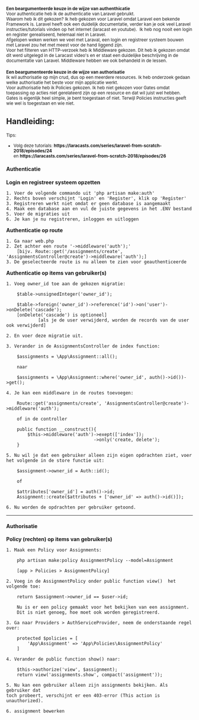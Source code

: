 <small>
<b>Een beargumenteerde keuze in de wijze van authenthicatie</b> <br>
Voor authenticatie heb ik de authenticatie van Laravel gebruikt. <br>
Waarom heb ik dit gekozen? Ik heb gekozen voor Laravel
omdat Laravel een bekende Framework is. Laravel heeft ook 
een duidelijk documentatie, verder kan je ook veel Laravel instructies/tutorials 
vinden op het internet (laracast en youtube).  Ik heb nog nooit een login en 
register gerealiseerd, helemaal niet in Laravel.  <br>
Afgelopen weken werken we veel met Laraval, een login en registreer systeem bouwen  met Laravel zou 
het met meest voor de hand liggend zijn.
<br>
Voor het filteren van HTTP-verzoek heb ik Middleware gekozen. Dit heb ik
gekozen omdat dit werd uitgelegd in de Laracast video's en er staat een 
duidelijke beschrijving in de documentatie van Laravel. Middleware hebben we 
ook behandeld in de lessen.
</small><br><br>
                 
<small>
<b>Een beargumenteerde keuze in de wijze van authorisatie</b> <br>
Ik wil authorisatie op mijn crud, dus op een meerdere resources. Ik heb onderzoek 
gedaan welke authorisatie het beste voor mijn applicatie werkt.<br>
Voor authorisatie heb ik Policies gekozen. Ik heb niet gekozen voor Gates omdat
toepassing op acties niet gerelateerd zijn op een resource en dat wil juist wel hebben.
Gates is eigenlijk heel simple, je bent toegestaan of niet. Terwijl Policies instructies geeft
wie wel is toegestaan en wie niet.


</small>

<h2>Handleiding:</h2>

<small>Tips: 
<ul>
    <li>Volg deze tutorials: <b>https://laracasts.com/series/laravel-from-scratch-2018/episodes/24</b></li>
    en <b>https://laracasts.com/series/laravel-from-scratch-2018/episodes/26</b>
</ul>
</small>

<h4>Authenticatie</h4>
<b>Login en registreer systeem opzetten</b>

    1. Voer de volgende commando uit 'php artisan make:auth'
    2. Rechts boven verschijnt 'Login' en 'Register', klik op 'Register'
    3. Registreren werkt niet omdat er geen database is aangemaakt
    4. Maak een database aan en vul de juiste gegevens in het .ENV bestand
    5. Voer de migraties uit
    6. Je kan je nu registreren, inloggen en uitloggen
    
<b>Authenticatie op route</b> 

    1. Ga naar web.php
    2. Zet achter een route '->middleware('auth');' 
        [bijv. Route::get('/assignments/create', 'AssignmentsController@create')->middleware('auth');]
    3. De geselecteerde route is nu alleen te zien voor geauthenticeerde

<b>Authenticatie op items van gebruiker(s)</b>

    1. Voeg owner_id toe aan de gekozen migratie:
    
        $table->unsignedInteger('owner_id');
        
        $table->foreign('owner_id')->reference('id')->on('user')->onDelete('cascade');
        [onDelete('cascade') is optioneel]
                [als je de user verwijderd, worden de records van de user ook verwijderd]
        
    2. En voer deze migratie uit.
    
    3. Verander in de AssignmentsController de index function:
    
        $assignments = \App\Assignment::all();
        
        naar
        
        $assignments = \App\Assignment::where('owner_id', auth()->id())->get();
        
    4. Je kan een middleware in de routes toevoegen:
    
        Route::get('assignments/create', 'AssignmentsController@create')->middleware('auth');
        
        of in de controller
        
        public function __construct(){
            $this->middleware('auth')->exept(['index']);
                                     ->only('create, delete');
        }
        
    5. Nu wil je dat een gebruiker alleen zijn eigen opdrachten ziet, voer het volgende in de store functie uit:
    
        $assignment->owner_id = Auth::id();
        
        of
        
        $attributes['owner_id'] = auth()->id;
        Assignment::create($attributes + ['owner_id' => auth()->id()]);
        
    6. Nu worden de opdrachten per gebruiker getoond.
    
<hr>
<h4>Authorisatie</h4>

<b>Policy (rechten) op items van gebruiker(s)</b>

    1. Maak een Policy voor Assignments:
    
        php artisan make:policy AssignmentPolicy --model=Assignment
        
        [app > Policies > AssignmentPolicy]
    
    2. Voeg in de AssignmentPolicy onder public function view()  het volgende toe:
    
        return $assignment->owner_id == $user->id;
        
        Nu is er een policy gemaakt voor het bekijken van een assignment. 
        Dit is niet genoeg, hoe moet ook worden geregistreerd.
    
    3. Ga naar Providers > AuthServiceProvider, neem de onderstaande regel over:
    
        protected $policies = [
            'App\Assignment' => 'App\Policies\AssignmentPolicy'
        ]
    
    4. Verander de public function show() naar:
    
        $this->authorize('view', $assignment);
        return view('assignments.show', compact('assignment'));
    
    5. Nu kan een gebruiker alleen zijn assignments bekijken. Als gebruiker dat 
    toch probeert, verschijnt er een 403-error (This action is unauthorized).
    
    6. assignment bewerken